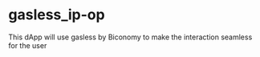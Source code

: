 # gasless_ip-op
This dApp will use gasless by Biconomy to make the interaction seamless for the user
